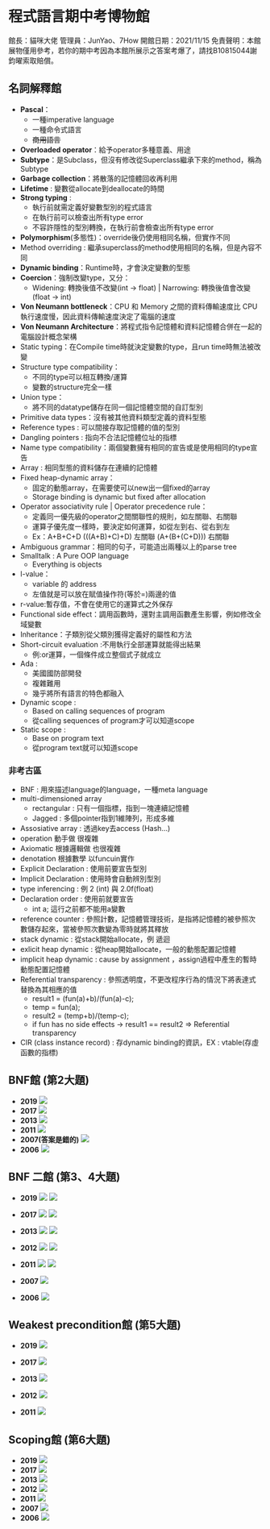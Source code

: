 # 程式語言期中考博物館
館長：貓咪大佬
管理員：JunYao、7How
開館日期：2021/11/15
免責聲明：本館展物僅用參考，若你的期中考因為本館所展示之答案考爆了，請找B10815044謝鈞曜索取賠償。
## 名詞解釋館
*	**Pascal**：
    * 一種imperative language
    * 一種命令式語言
    * ~~商用語言~~
*	**Overloaded operator**：給予operator多種意義、用途
*	**Subtype**：是Subclass，但沒有修改從Superclass繼承下來的method，稱為Subtype
*	**Garbage collection**：將散落的記憶體回收再利用
*	**Lifetime** : 變數從allocate到deallocate的時間
*	**Strong typing** : 
    *	執行前就需定義好變數型別的程式語言
    *	在執行前可以檢查出所有type error
    *	不容許隱性的型別轉換，在執行前會檢查出所有type error
*	**Polymorphism**(多態性)：override後仍使用相同名稱，但實作不同
*   Method overriding : 繼承superclass的method使用相同的名稱，但是內容不同
*	**Dynamic binding**：Runtime時，才會決定變數的型態
*	**Coercion**：強制改變type，又分：
    * Widening: 轉換後值不改變(int -> float) | Narrowing: 轉換後值會改變(float -> int)
*   **Von Neumann bottleneck**：CPU 和 Memory 之間的資料傳輸速度比 CPU 執行速度慢，因此資料傳輸速度決定了電腦的速度
*   **Von Neumann Architecture**：將程式指令記憶體和資料記憶體合併在一起的電腦設計概念架構
*   Static typing：在Compile time時就決定變數的type，且run time時無法被改變
*	Structure type compatibility：
    * 不同的type可以相互轉換/運算
    * 變數的structure完全一樣
*	Union type：
    *	將不同的datatype儲存在同一個記憶體空間的自訂型別
*	Primitive data types：沒有被其他資料類型定義的資料型態
*	Reference types : 可以間接存取記憶體的值的型別
*   Dangling pointers : 指向不合法記憶體位址的指標
*   Name type compatibility：兩個變數擁有相同的宣告或是使用相同的type宣告
*   Array : 相同型態的資料儲存在連續的記憶體
*	Fixed heap-dynamic array：
    * 固定的動態array，在需要使可以new出一個fixed的array
    * Storage binding is dynamic but fixed after allocation
*	Operator associativity rule | Operator precedence rule：
    * 定義同一優先級的operator之間關聯性的規則，如左關聯、右關聯
    * 運算子優先度一樣時，要決定如何運算，如從左到右、從右到左
    * Ex：A+B+C+D
         (((A+B)+C)+D) 左關聯
         (A+(B+(C+D))) 右關聯
*	Ambiguous grammar：相同的句子，可能造出兩種以上的parse tree
*   Smalltalk : A Pure OOP language
    *   Everything is objects
*   l-value：
    *   variable 的 address
    *   左值就是可以放在賦值操作符(等於=)兩邊的值
*   r-value:暫存值，不會在使用它的運算式之外保存
*   Functional side effect：調用函數時，還對主調用函數產生影響，例如修改全域變數
*   Inheritance：子類別從父類別獲得定義好的屬性和方法
*   Short-circuit evaluation :不用執行全部運算就能得出結果
    *   例:or運算，一個條件成立整個式子就成立
*   Ada : 
    *   美國國防部開發
    *   複雜難用
    *   幾乎將所有語言的特色都融入
*   Dynamic scope : 
    *   Based on calling sequences of program 
    *   從calling sequences of program才可以知道scope
*   Static scope : 
    *   Base on program text
    *   從program text就可以知道scope
### 非考古區
*    BNF : 用來描述language的language，一種meta language
*    multi-dimensioned array
     * rectangular : 只有一個指標，指到一塊連續記憶體
     * Jagged : 多個pointer指到1維陣列，形成多維
*    Assosiative array : 透過key去access (Hash...)
*    operation 動手做 很複雜
*    Axiomatic 根據邏輯做 也很複雜
*    denotation 根據數學 以funcuin實作
*    Explicit Declaration : 使用前要宣告型別
*    Implicit Declaration : 使用時會自動辨別型別
*    type inferencing : 例 2 (int) 與 2.0f(float)
*    Declaration order : 使用前就要宣告
     * int a; 這行之前都不能用a變數
*    reference counter : 參照計數，記憶體管理技術，是指將記憶體的被參照次數儲存起來，當被參照次數變為零時就將其釋放
*    stack dynamic : 從stack開始allocate，例 遞迴
*    exlicit heap dynamic : 從heap開始allocate，一般的動態配置記憶體
*    implicit heap dynamic : cause by assignment ，assign過程中產生的暫時動態配置記憶體
*    Referential transparency : 參照透明度，不更改程序行為的情況下將表達式替換為其相應的值
     * result1 = (fun(a)+b)/(fun(a)-c);
     * temp = fun(a);
     * result2 = (temp+b)/(temp-c);
     * if fun has no side effects -> result1 == result2 => Referential transparency
*    CIR (class instance record) : 存dynamic binding的資訊，EX : vtable(存虛函數的指標)
## BNF館 (第2大題)
*    **2019**
![](https://i.imgur.com/rcGSfr6.png)
*    **2017**
![](https://i.imgur.com/yjfxn7N.jpg)
*    **2013**
![](https://i.imgur.com/93DEBGu.jpg)
*    **2011**
![](https://i.imgur.com/mobV6X9.jpg)
*    **2007(答案是錯的)**
![](https://i.imgur.com/E7qIizI.png)
*    **2006**
![](https://i.imgur.com/0qcLWZb.png)

## BNF 二館 (第3、4大題)
*    **2019**
![](https://i.imgur.com/T5fIxT0.png)
![](https://i.imgur.com/EOAotIB.png)

*    **2017**
![](https://i.imgur.com/ut9X8kP.png)
![](https://i.imgur.com/gIaGMRc.png)

*    **2013**
![](https://i.imgur.com/ZtoDpKE.jpg)
![](https://i.imgur.com/FsB1Lz4.png)

*    **2012**
![](https://i.imgur.com/WLKdnpx.png)
![](https://i.imgur.com/fulN2ON.png)

*    **2011**
![](https://i.imgur.com/yKwqnD8.jpg)
![](https://i.imgur.com/qaQnjtA.jpg)

*    **2007**
![](https://i.imgur.com/wwXIW0U.png)

*    **2006**
![](https://i.imgur.com/oJJZ4to.png)

## Weakest precondition館 (第5大題)

*    **2019**
![](https://i.imgur.com/rDjpN5B.png)

*    **2017**
![](https://i.imgur.com/6flNtNa.png)

*    **2013**
![](https://i.imgur.com/aiUYRR6.png)
    
*    **2012**
![](https://i.imgur.com/GpOugKZ.png)

*    **2011**
![](https://i.imgur.com/iIr1rdx.jpg)

## Scoping館 (第6大題)
*    **2019**
![](https://i.imgur.com/4eorbgh.png)
*    **2017** 
![](https://i.imgur.com/XCNVg98.png)
*    **2013**
![](https://i.imgur.com/ypjh0PM.png)
*    **2012**
![](https://i.imgur.com/M2fTO9U.png)
*    **2011**
![](https://i.imgur.com/6nhMsmq.jpg)
*    **2007**
![](https://i.imgur.com/7m7baTO.png)
*    **2006**
![](https://i.imgur.com/ubJlAdZ.png)

